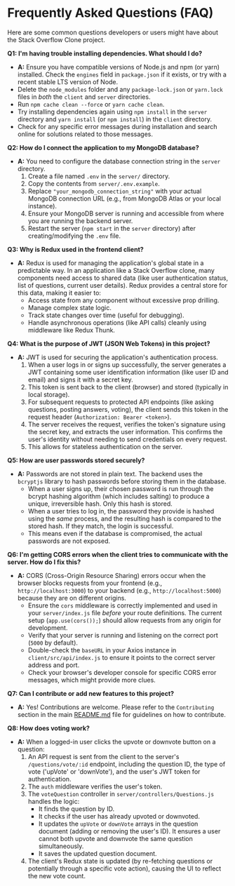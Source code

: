 # Frequently Asked Questions (FAQ)

Here are some common questions developers or users might have about the Stack Overflow Clone project.

**Q1: I'm having trouble installing dependencies. What should I do?**

- **A:** Ensure you have compatible versions of Node.js and npm (or yarn) installed. Check the `engines` field in `package.json` if it exists, or try with a recent stable LTS version of Node.
- Delete the `node_modules` folder and any `package-lock.json` or `yarn.lock` files in _both_ the `client` and `server` directories.
- Run `npm cache clean --force` or `yarn cache clean`.
- Try installing dependencies again using `npm install` in the `server` directory and `yarn install` (or `npm install`) in the `client` directory.
- Check for any specific error messages during installation and search online for solutions related to those messages.

**Q2: How do I connect the application to my MongoDB database?**

- **A:** You need to configure the database connection string in the `server` directory.
  1.  Create a file named `.env` in the `server/` directory.
  2.  Copy the contents from `server/.env.example`.
  3.  Replace `"your_mongodb_connection_string"` with your actual MongoDB connection URL (e.g., from MongoDB Atlas or your local instance).
  4.  Ensure your MongoDB server is running and accessible from where you are running the backend server.
  5.  Restart the server (`npm start` in the `server` directory) after creating/modifying the `.env` file.

**Q3: Why is Redux used in the frontend client?**

- **A:** Redux is used for managing the application's global state in a predictable way. In an application like a Stack Overflow clone, many components need access to shared data (like user authentication status, list of questions, current user details). Redux provides a central store for this data, making it easier to:
  - Access state from any component without excessive prop drilling.
  - Manage complex state logic.
  - Track state changes over time (useful for debugging).
  - Handle asynchronous operations (like API calls) cleanly using middleware like Redux Thunk.

**Q4: What is the purpose of JWT (JSON Web Tokens) in this project?**

- **A:** JWT is used for securing the application's authentication process.
  1.  When a user logs in or signs up successfully, the server generates a JWT containing some user identification information (like user ID and email) and signs it with a secret key.
  2.  This token is sent back to the client (browser) and stored (typically in local storage).
  3.  For subsequent requests to protected API endpoints (like asking questions, posting answers, voting), the client sends this token in the request header (`Authorization: Bearer <token>`).
  4.  The server receives the request, verifies the token's signature using the secret key, and extracts the user information. This confirms the user's identity without needing to send credentials on every request.
  5.  This allows for stateless authentication on the server.

**Q5: How are user passwords stored securely?**

- **A:** Passwords are not stored in plain text. The backend uses the `bcryptjs` library to hash passwords before storing them in the database.
  - When a user signs up, their chosen password is run through the bcrypt hashing algorithm (which includes salting) to produce a unique, irreversible hash. Only this hash is stored.
  - When a user tries to log in, the password they provide is hashed using the _same_ process, and the resulting hash is compared to the stored hash. If they match, the login is successful.
  - This means even if the database is compromised, the actual passwords are not exposed.

**Q6: I'm getting CORS errors when the client tries to communicate with the server. How do I fix this?**

- **A:** CORS (Cross-Origin Resource Sharing) errors occur when the browser blocks requests from your frontend (e.g., `http://localhost:3000`) to your backend (e.g., `http://localhost:5000`) because they are on different origins.
  - Ensure the `cors` middleware is correctly implemented and used in your `server/index.js` file _before_ your route definitions. The current setup (`app.use(cors());`) should allow requests from any origin for development.
  - Verify that your server is running and listening on the correct port (`5000` by default).
  - Double-check the `baseURL` in your Axios instance in `client/src/api/index.js` to ensure it points to the correct server address and port.
  - Check your browser's developer console for specific CORS error messages, which might provide more clues.

**Q7: Can I contribute or add new features to this project?**

- **A:** Yes! Contributions are welcome. Please refer to the `Contributing` section in the main [README.md](README.md) file for guidelines on how to contribute.

**Q8: How does voting work?**

- **A:** When a logged-in user clicks the upvote or downvote button on a question:
  1.  An API request is sent from the client to the server's `/questions/vote/:id` endpoint, including the question ID, the type of vote ('upVote' or 'downVote'), and the user's JWT token for authentication.
  2.  The `auth` middleware verifies the user's token.
  3.  The `voteQuestion` controller in `server/controllers/Questions.js` handles the logic:
      - It finds the question by ID.
      - It checks if the user has already upvoted or downvoted.
      - It updates the `upVote` or `downVote` arrays in the question document (adding or removing the user's ID). It ensures a user cannot both upvote and downvote the same question simultaneously.
      - It saves the updated question document.
  4.  The client's Redux state is updated (by re-fetching questions or potentially through a specific vote action), causing the UI to reflect the new vote count.
